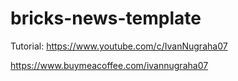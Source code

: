 # bricks-news-template


Tutorial:
https://www.youtube.com/c/IvanNugraha07


























https://www.buymeacoffee.com/ivannugraha07
